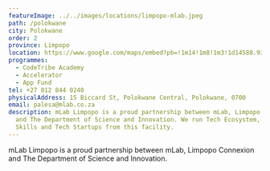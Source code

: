```yaml
---
featureImage: ../../images/locations/limpopo-mlab.jpeg
path: /polokwane
city: Polokwane
order: 2
province: Limpopo
location: https://www.google.com/maps/embed?pb=!1m14!1m8!1m3!1d14588.935269198646!2d29.4577354!3d-23.9167731!3m2!1i1024!2i768!4f13.1!3m3!1m2!1s0x0%3A0xef213f659d800228!2smLab%20Limpopo!5e0!3m2!1sen!2sza!4v1620139900698!5m2!1sen!2sza
programmes:
  - CodeTribe Academy
  - Accelerator
  - App Fund
tel: +27 012 844 0240
physicalAddress: 15 Biccard St, Polokwane Central, Polokwane, 0700
email: palesa@mlab.co.za
description: mLab Limpopo is a proud partnership between mLab, Limpopo Connexion
  and The Department of Science and Innovation. We run Tech Ecosystem, Tech
  Skills and Tech Startups from this facility.
---
```


mLab Limpopo is a proud partnership between mLab, Limpopo Connexion and The Department of Science and Innovation.